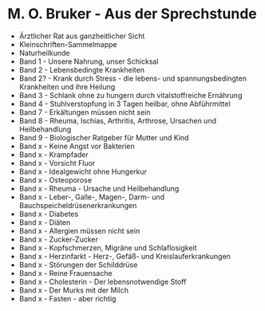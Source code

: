 # M. O. Bruker - Aus der Sprechstunde

* Ärztlicher Rat aus ganzheitlicher Sicht
* Kleinschriften-Sammelmappe
* Naturheilkunde
* Band 1    -   Unsere Nahrung, unser Schicksal
* Band 2    -   Lebensbedingte Krankheiten
* Band 2?   -   Krank durch Stress - die lebens- und spannungsbedingten Krankheiten und ihre Heilung
* Band 3    -   Schlank ohne zu hungern durch vitalstoffreiche Ernährung
* Band 4    -   Stuhlverstopfung in 3 Tagen heilbar, ohne Abführmittel
* Band 7    -   Erkältungen müssen nicht sein
* Band 8    -   Rheuma, Ischias, Arthritis, Arthrose, Ursachen und Heilbehandlung
* Band 9    -   Biologischer Ratgeber für Mutter und Kind
* Band x    -   Keine Angst vor Bakterien
* Band x    -   Krampfader
* Band x    -   Vorsicht Fluor
* Band x    -   Idealgewicht ohne Hungerkur
* Band x    -   Osteoporose
* Band x    -   Rheuma - Ursache und Heilbehandlung
* Band x    -   Leber-, Galle-, Magen-, Darm- und Bauchspeicheldrüsenerkrankungen
* Band x    -   Diabetes
* Band x    -   Diäten
* Band x    -   Allergien müssen nicht sein
* Band x    -   Zucker-Zucker
* Band x    -   Kopfschmerzen, Migräne und Schlaflosigkeit
* Band x    -   Herzinfarkt - Herz-, Gefäß- und Kreislauferkrankungen
* Band x    -   Störungen der Schilddrüse
* Band x    -   Reine Frauensache
* Band x    -   Cholesterin - Der lebensnotwendige Stoff
* Band x    -   Der Murks mit der Milch
* Band x    -   Fasten - aber richtig
